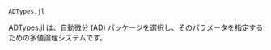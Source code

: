 ```
ADTypes.jl
```

[ADTypes.jl](https://github.com/SciML/ADTypes.jl) は、自動微分 (AD) パッケージを選択し、そのパラメータを指定するための多値論理システムです。

